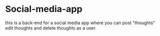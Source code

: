 # Social-media-app
this is a back-end for a social media app where you can post "thoughts" edit thoughts and delete thoughts as a user.